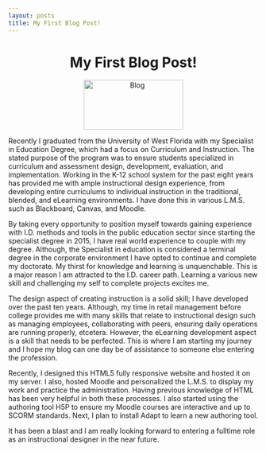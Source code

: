 ```yaml
---
layout: posts
title: My First Blog Post!
---
```

<center><h1> My First Blog Post! </h1></center>
<center><img src="https://get.pxhere.com/photo/word-alphabet-scrabble-brand-product-font-text-letters-blog-fashion-accessory-1099379.jpg" width="200" height="100" alt="Blog"></center>

<p>Recently I graduated from the University of West Florida with my Specialist in Education Degree, which had a focus on Curriculum and Instruction. The stated purpose of the program was to ensure students specialized in curriculum and assessment design, development, evaluation, and implementation. Working in the K-12 school system for the past eight years has provided me with ample instructional design experience, from developing entire curriculums to individual instruction in the traditional, blended, and eLearning environments. I have done this in various L.M.S. such as Blackboard, Canvas, and Moodle.</p>

<p>By taking every opportunity to position myself towards gaining experience with I.D. methods and tools in the public education sector since starting the specialist degree in 2015, I have real world experience to couple with my degree. Although, the Specialist in education is considered a terminal degree in the corporate environment I have opted to continue and complete my doctorate. My thirst for knowledge and learning is unquenchable. This is a major reason I am attracted to the I.D. career path. Learning a various new skill and challenging my self to complete projects excites me.</p>

<p>The design aspect of creating instruction is a solid skill; I have developed over the past ten years. Although, my time in retail management before college provides me with many skills that relate to instructional design such as managing employees, collaborating with peers, ensuring daily operations are running properly, etcetera. However, the eLearning development aspect is a skill that needs to be perfected. This is where I am starting my journey and I hope my blog can one day be of assistance to someone else entering the profession.</p>

<p>Recently, I designed this HTML5 fully responsive website and hosted it on my server. I also, hosted Moodle and personalized the L.M.S. to display my work and practice the administration. Having previous knowledge of HTML has been very helpful in both these processes. I also started using the authoring tool H5P to ensure my Moodle courses are interactive and up to SCORM standards. Next, I plan to install Adapt to learn a new authoring tool.</p>

<p>It has been a blast and I am really looking forward to entering a fulltime role as an instructional designer in the near future.</p>
